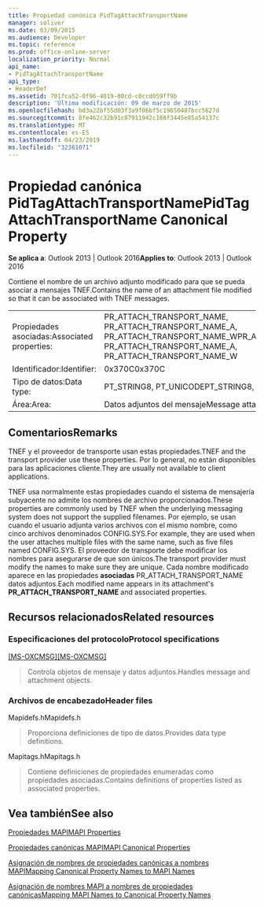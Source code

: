```yaml
---
title: Propiedad canónica PidTagAttachTransportName
manager: soliver
ms.date: 03/09/2015
ms.audience: Developer
ms.topic: reference
ms.prod: office-online-server
localization_priority: Normal
api_name:
- PidTagAttachTransportName
api_type:
- HeaderDef
ms.assetid: 701fca52-0f96-4019-80cd-c0ccd059ff9b
description: 'Última modificación: 09 de marzo de 2015'
ms.openlocfilehash: bd3a22bf55d03f3a9f06bf5c19650407bcc5627d
ms.sourcegitcommit: 8fe462c32b91c87911942c188f3445e85a54137c
ms.translationtype: MT
ms.contentlocale: es-ES
ms.lasthandoff: 04/23/2019
ms.locfileid: "32361071"
---
```

# <a name="pidtagattachtransportname-canonical-property"></a><span data-ttu-id="178c8-103">Propiedad canónica PidTagAttachTransportName</span><span class="sxs-lookup"><span data-stu-id="178c8-103">PidTagAttachTransportName Canonical Property</span></span>

  
  
<span data-ttu-id="178c8-104">**Se aplica a**: Outlook 2013 | Outlook 2016</span><span class="sxs-lookup"><span data-stu-id="178c8-104">**Applies to**: Outlook 2013 | Outlook 2016</span></span> 
  
<span data-ttu-id="178c8-105">Contiene el nombre de un archivo adjunto modificado para que se pueda asociar a mensajes TNEF.</span><span class="sxs-lookup"><span data-stu-id="178c8-105">Contains the name of an attachment file modified so that it can be associated with TNEF messages.</span></span> 
  
|||
|:-----|:-----|
|<span data-ttu-id="178c8-106">Propiedades asociadas:</span><span class="sxs-lookup"><span data-stu-id="178c8-106">Associated properties:</span></span>  <br/> |<span data-ttu-id="178c8-107">PR_ATTACH_TRANSPORT_NAME, PR_ATTACH_TRANSPORT_NAME_A, PR_ATTACH_TRANSPORT_NAME_W</span><span class="sxs-lookup"><span data-stu-id="178c8-107">PR_ATTACH_TRANSPORT_NAME, PR_ATTACH_TRANSPORT_NAME_A, PR_ATTACH_TRANSPORT_NAME_W</span></span>  <br/> |
|<span data-ttu-id="178c8-108">Identificador:</span><span class="sxs-lookup"><span data-stu-id="178c8-108">Identifier:</span></span>  <br/> |<span data-ttu-id="178c8-109">0x370C</span><span class="sxs-lookup"><span data-stu-id="178c8-109">0x370C</span></span>  <br/> |
|<span data-ttu-id="178c8-110">Tipo de datos:</span><span class="sxs-lookup"><span data-stu-id="178c8-110">Data type:</span></span>  <br/> |<span data-ttu-id="178c8-111">PT_STRING8, PT_UNICODE</span><span class="sxs-lookup"><span data-stu-id="178c8-111">PT_STRING8, PT_UNICODE</span></span>  <br/> |
|<span data-ttu-id="178c8-112">Área:</span><span class="sxs-lookup"><span data-stu-id="178c8-112">Area:</span></span>  <br/> |<span data-ttu-id="178c8-113">Datos adjuntos del mensaje</span><span class="sxs-lookup"><span data-stu-id="178c8-113">Message attachment</span></span>  <br/> |
   
## <a name="remarks"></a><span data-ttu-id="178c8-114">Comentarios</span><span class="sxs-lookup"><span data-stu-id="178c8-114">Remarks</span></span>

<span data-ttu-id="178c8-115">TNEF y el proveedor de transporte usan estas propiedades.</span><span class="sxs-lookup"><span data-stu-id="178c8-115">TNEF and the transport provider use these properties.</span></span> <span data-ttu-id="178c8-116">Por lo general, no están disponibles para las aplicaciones cliente.</span><span class="sxs-lookup"><span data-stu-id="178c8-116">They are usually not available to client applications.</span></span> 
  
<span data-ttu-id="178c8-117">TNEF usa normalmente estas propiedades cuando el sistema de mensajería subyacente no admite los nombres de archivo proporcionados.</span><span class="sxs-lookup"><span data-stu-id="178c8-117">These properties are commonly used by TNEF when the underlying messaging system does not support the supplied filenames.</span></span> <span data-ttu-id="178c8-118">Por ejemplo, se usan cuando el usuario adjunta varios archivos con el mismo nombre, como cinco archivos denominados CONFIG.SYS.</span><span class="sxs-lookup"><span data-stu-id="178c8-118">For example, they are used when the user attaches multiple files with the same name, such as five files named CONFIG.SYS.</span></span> <span data-ttu-id="178c8-119">El proveedor de transporte debe modificar los nombres para asegurarse de que son únicos.</span><span class="sxs-lookup"><span data-stu-id="178c8-119">The transport provider must modify the names to make sure they are unique.</span></span> <span data-ttu-id="178c8-120">Cada nombre modificado aparece en las propiedades **asociadas** PR_ATTACH_TRANSPORT_NAME datos adjuntos.</span><span class="sxs-lookup"><span data-stu-id="178c8-120">Each modified name appears in its attachment's **PR_ATTACH_TRANSPORT_NAME** and associated properties.</span></span> 
  
## <a name="related-resources"></a><span data-ttu-id="178c8-121">Recursos relacionados</span><span class="sxs-lookup"><span data-stu-id="178c8-121">Related resources</span></span>

### <a name="protocol-specifications"></a><span data-ttu-id="178c8-122">Especificaciones del protocolo</span><span class="sxs-lookup"><span data-stu-id="178c8-122">Protocol specifications</span></span>

<span data-ttu-id="178c8-123">[[MS-OXCMSG]](https://msdn.microsoft.com/library/7fd7ec40-deec-4c06-9493-1bc06b349682%28Office.15%29.aspx)</span><span class="sxs-lookup"><span data-stu-id="178c8-123">[[MS-OXCMSG]](https://msdn.microsoft.com/library/7fd7ec40-deec-4c06-9493-1bc06b349682%28Office.15%29.aspx)</span></span>
  
> <span data-ttu-id="178c8-124">Controla objetos de mensaje y datos adjuntos.</span><span class="sxs-lookup"><span data-stu-id="178c8-124">Handles message and attachment objects.</span></span>
    
### <a name="header-files"></a><span data-ttu-id="178c8-125">Archivos de encabezado</span><span class="sxs-lookup"><span data-stu-id="178c8-125">Header files</span></span>

<span data-ttu-id="178c8-126">Mapidefs.h</span><span class="sxs-lookup"><span data-stu-id="178c8-126">Mapidefs.h</span></span>
  
> <span data-ttu-id="178c8-127">Proporciona definiciones de tipo de datos.</span><span class="sxs-lookup"><span data-stu-id="178c8-127">Provides data type definitions.</span></span>
    
<span data-ttu-id="178c8-128">Mapitags.h</span><span class="sxs-lookup"><span data-stu-id="178c8-128">Mapitags.h</span></span>
  
> <span data-ttu-id="178c8-129">Contiene definiciones de propiedades enumeradas como propiedades asociadas.</span><span class="sxs-lookup"><span data-stu-id="178c8-129">Contains definitions of properties listed as associated properties.</span></span>
    
## <a name="see-also"></a><span data-ttu-id="178c8-130">Vea también</span><span class="sxs-lookup"><span data-stu-id="178c8-130">See also</span></span>



[<span data-ttu-id="178c8-131">Propiedades MAPI</span><span class="sxs-lookup"><span data-stu-id="178c8-131">MAPI Properties</span></span>](mapi-properties.md)
  
[<span data-ttu-id="178c8-132">Propiedades canónicas MAPI</span><span class="sxs-lookup"><span data-stu-id="178c8-132">MAPI Canonical Properties</span></span>](mapi-canonical-properties.md)
  
[<span data-ttu-id="178c8-133">Asignación de nombres de propiedades canónicas a nombres MAPI</span><span class="sxs-lookup"><span data-stu-id="178c8-133">Mapping Canonical Property Names to MAPI Names</span></span>](mapping-canonical-property-names-to-mapi-names.md)
  
[<span data-ttu-id="178c8-134">Asignación de nombres MAPI a nombres de propiedades canónicas</span><span class="sxs-lookup"><span data-stu-id="178c8-134">Mapping MAPI Names to Canonical Property Names</span></span>](mapping-mapi-names-to-canonical-property-names.md)

